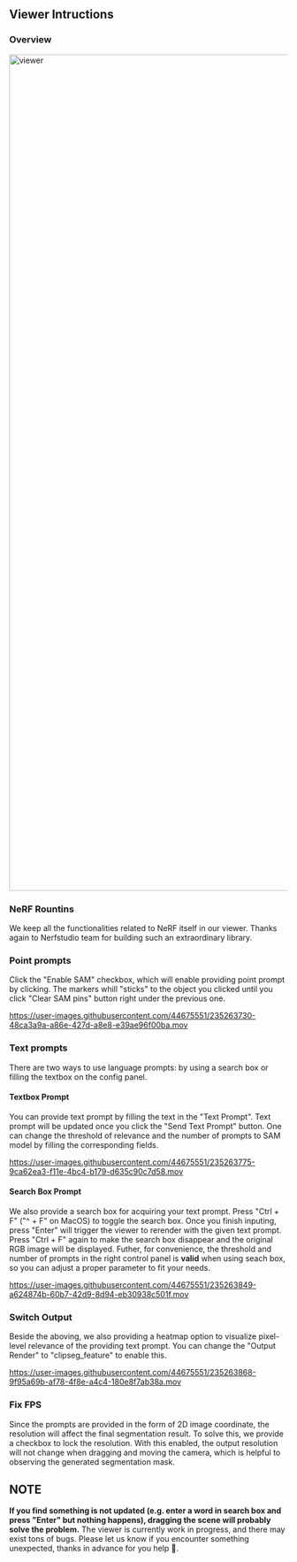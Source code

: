 ## Viewer Intructions

### Overview
<img width="1512" alt="viewer" src="https://user-images.githubusercontent.com/44675551/235263295-6fd72175-c7ff-49e0-9760-cd608c1eeb43.png">

### NeRF Rountins

We keep all the functionalities related to NeRF itself in our viewer. Thanks again to Nerfstudio team for building such an extraordinary library.

### Point prompts
Click the "Enable SAM" checkbox, which will enable providing point prompt by clicking. The markers whill "sticks" to the object you clicked until you click "Clear SAM pins" button right under the previous one.

https://user-images.githubusercontent.com/44675551/235263730-48ca3a9a-a86e-427d-a8e8-e39ae96f00ba.mov

### Text prompts
There are two ways to use language prompts: by using a search box or filling the textbox on the config panel.

#### Textbox Prompt
You can provide text prompt by filling the text in the "Text Prompt". Text prompt will be updated once you click the "Send Text Prompt" button. One can change the threshold of relevance and the number of prompts to SAM model by filling the corresponding fields.

https://user-images.githubusercontent.com/44675551/235263775-9ca62ea3-f11e-4bc4-b179-d635c90c7d58.mov

#### Search Box Prompt
We also provide a search box for acquiring your text prompt. Press "Ctrl + F" ("^ + F" on MacOS) to toggle the search box. Once you finish inputing, press "Enter" will trigger the viewer to rerender with the given text prompt. Press "Ctrl + F" again to make the search box disappear and the original RGB image will be displayed. Futher, for convenience, the threshold and number of prompts in the right control panel is **valid** when using seach box, so you can adjust a proper parameter to fit your needs.

https://user-images.githubusercontent.com/44675551/235263849-a624874b-60b7-42d9-8d94-eb30938c501f.mov

### Switch Output
Beside the aboving, we also providing a heatmap option to visualize pixel-level relevance of the providing text prompt. You can change the "Output Render" to "clipseg_feature" to enable this.

https://user-images.githubusercontent.com/44675551/235263868-9f95a69b-af78-4f8e-a4c4-180e8f7ab38a.mov

### Fix FPS
Since the prompts are provided in the form of 2D image coordinate, the resolution will affect the final segmentation result. To solve this, we provide a checkbox to lock the resolution. With this enabled, the output resolution will not change when dragging and moving the camera, which is helpful to observing the generated segmentation mask.

## NOTE
**If you find something is not updated (e.g. enter a word in search box and press "Enter" but nothing happens), dragging the scene will probably solve the problem.** The viewer is currently work in progress, and there may exist tons of bugs. Please let us know if you encounter something unexpected, thanks in advance for you help :smiling_face_with_three_hearts:. 
